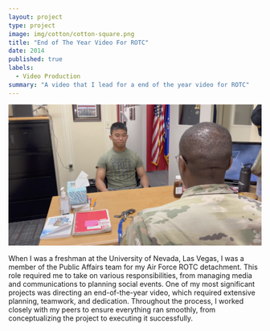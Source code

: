 ```yaml
---
layout: project
type: project
image: img/cotton/cotton-square.png
title: "End of The Year Video For ROTC"
date: 2014
published: true
labels:
  - Video Production
summary: "A video that I lead for a end of the year video for ROTC"
---
```


<img class="img-fluid" src="../img/Screenshot 2025-01-31 at 3.07.59 PM.png">

When I was a freshman at the University of Nevada, Las Vegas, I was a member of the Public Affairs team for my Air Force ROTC detachment. This role required me to take on various responsibilities, from managing media and communications to planning social events. One of my most significant projects was directing an end-of-the-year video, which required extensive planning, teamwork, and dedication. Throughout the process, I worked closely with my peers to ensure everything ran smoothly, from conceptualizing the project to executing it successfully. 







